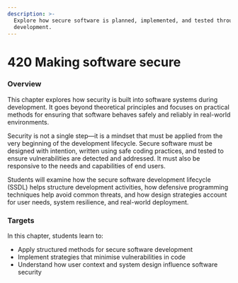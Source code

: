 ```yaml
---
description: >-
  Explore how secure software is planned, implemented, and tested throughout its
  development.
---
```


# 420 Making software secure

### Overview

This chapter explores how security is built into software systems during development. It goes beyond theoretical principles and focuses on practical methods for ensuring that software behaves safely and reliably in real-world environments.

Security is not a single step—it is a mindset that must be applied from the very beginning of the development lifecycle. Secure software must be designed with intention, written using safe coding practices, and tested to ensure vulnerabilities are detected and addressed. It must also be responsive to the needs and capabilities of end users.

Students will examine how the secure software development lifecycle (SSDL) helps structure development activities, how defensive programming techniques help avoid common threats, and how design strategies account for user needs, system resilience, and real-world deployment.

### Targets

In this chapter, students learn to:

* Apply structured methods for secure software development
* Implement strategies that minimise vulnerabilities in code
* Understand how user context and system design influence software security
